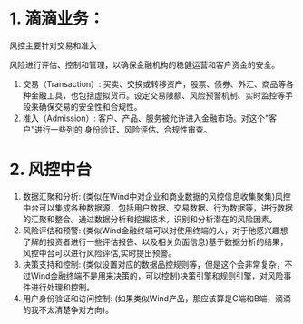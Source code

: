 # 1. 滴滴业务：

风控主要针对交易和准入

风险进行评估、控制和管理，以确保金融机构的稳健运营和客户资金的安全。

1. 交易（Transaction）: 买卖、交换或转移资产，股票、债券、外汇、商品等各种金融工具，也包括虚拟货币。设定交易限额、风险预警机制、实时监控等手段来确保交易的安全性和合规性。
2. 准入（Admission）: 客户、产品、服务被允许进入金融市场。对这个"客户"进行一些列的 身份验证、风险评估、合规性审查。

# 2. 风控中台

1. 数据汇聚和分析: (类似在Wind中对企业和商业数据的风控信息收集聚集)风控中台可以集成各种数据源，包括用户数据、交易数据、行为数据等，进行数据的汇聚和整合。通过数据分析和挖掘技术，识别和分析潜在的风险因素。
2. 风险评估和预警: (类似Wind金融终端可以对使用终端的人，对于他感兴趣想了解的投资者进行一些评估报告、以及相关负面信息)基于数据分析的结果，风控中台可以进行风险评估,实时提出预警。
3. 决策支持和控制: (类似设置对应的数据品控规则等，但是这个会非常复杂，不过Wind金融终端不是用来决策的，可以控制)决策引擎和规则引擎，对风险事件进行处理和控制。
4. 用户身份验证和访问控制: (如果类似Wind产品，那应该算是C端和B端，滴滴的我不太清楚争对方向)。
